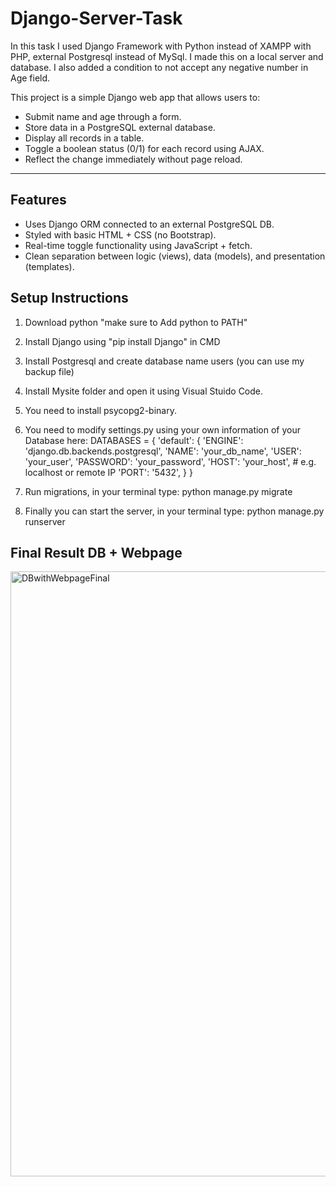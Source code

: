 # Django-Server-Task

In this task I used Django Framework with Python instead of XAMPP with PHP, external Postgresql instead of MySql. 
I made this on a local server and database. 
I also added a condition to not accept any negative number in Age field.

This project is a simple Django web app that allows users to:
- Submit name and age through a form.
- Store data in a PostgreSQL external database.
- Display all records in a table.
- Toggle a boolean status (0/1) for each record using AJAX.
- Reflect the change immediately without page reload.

---

## Features
- Uses Django ORM connected to an external PostgreSQL DB.
- Styled with basic HTML + CSS (no Bootstrap).
- Real-time toggle functionality using JavaScript + fetch.
- Clean separation between logic (views), data (models), and presentation (templates).

## Setup Instructions
1. Download python "make sure to Add python to PATH"
2. Install Django using "pip install Django" in CMD 
3. Install Postgresql and create database name users (you can use my backup file) 
4. Install Mysite folder and open it using Visual Stuido Code.
5. You need to install psycopg2-binary.
6. You need to modify settings.py using your own information of your Database here: 
DATABASES = {
    'default': {
        'ENGINE': 'django.db.backends.postgresql',
        'NAME': 'your_db_name',
        'USER': 'your_user',
        'PASSWORD': 'your_password',
        'HOST': 'your_host',  # e.g. localhost or remote IP
        'PORT': '5432',
    }
}

7. Run migrations, in your terminal type: python manage.py migrate
8. Finally you can start the server, in your terminal type: python manage.py runserver

## Final Result DB + Webpage 
<img width="1907" height="968" alt="DBwithWebpageFinal" src="https://github.com/user-attachments/assets/e807ea21-5b8b-4660-8011-af56d5783a47" />
